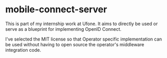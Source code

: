 # mobile-connect-server
This is part of my internship work at Ufone. It aims to directly be used or serve as a blueprint for implementing OpenID Connect.

I've selected the MIT license so that Operator specific implementation can be used without having to open source the operator's middleware integration code.
